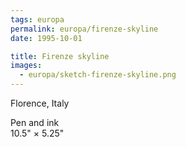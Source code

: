 ```yaml
---
tags: europa
permalink: europa/firenze-skyline
date: 1995-10-01

title: Firenze skyline
images:
  - europa/sketch-firenze-skyline.png
---
```

Florence, Italy

Pen and ink  
10.5" × 5.25"